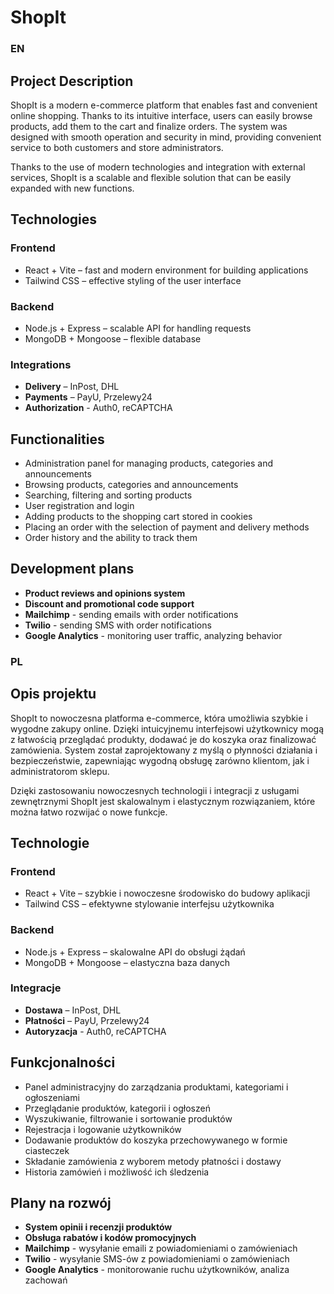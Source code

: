 # ShopIt

### EN
## **Project Description**
ShopIt is a modern e-commerce platform that enables fast and convenient online shopping. Thanks to its intuitive interface, users can easily browse products, add them to the cart and finalize orders. The system was designed with smooth operation and security in mind, providing convenient service to both customers and store administrators.

Thanks to the use of modern technologies and integration with external services, ShopIt is a scalable and flexible solution that can be easily expanded with new functions.

## **Technologies**
### **Frontend**
- React + Vite – fast and modern environment for building applications
- Tailwind CSS – effective styling of the user interface

### **Backend**
- Node.js + Express – scalable API for handling requests
- MongoDB + Mongoose – flexible database

### **Integrations**
- **Delivery** – InPost, DHL
- **Payments** – PayU, Przelewy24
- **Authorization** - Auth0, reCAPTCHA

## **Functionalities**
- Administration panel for managing products, categories and announcements
- Browsing products, categories and announcements
- Searching, filtering and sorting products
- User registration and login
- Adding products to the shopping cart stored in cookies
- Placing an order with the selection of payment and delivery methods
- Order history and the ability to track them

## **Development plans**
- **Product reviews and opinions system**
- **Discount and promotional code support**
- **Mailchimp** - sending emails with order notifications
- **Twilio** - sending SMS with order notifications
- **Google Analytics** - monitoring user traffic, analyzing behavior

### PL
## **Opis projektu**  
ShopIt to nowoczesna platforma e-commerce, która umożliwia szybkie i wygodne zakupy online. Dzięki intuicyjnemu interfejsowi użytkownicy mogą z łatwością przeglądać produkty, dodawać je do koszyka oraz finalizować zamówienia. System został zaprojektowany z myślą o płynności działania i bezpieczeństwie, zapewniając wygodną obsługę zarówno klientom, jak i administratorom sklepu.

Dzięki zastosowaniu nowoczesnych technologii i integracji z usługami zewnętrznymi ShopIt jest skalowalnym i elastycznym rozwiązaniem, które można łatwo rozwijać o nowe funkcje.

## **Technologie**  
### **Frontend**  
- React + Vite – szybkie i nowoczesne środowisko do budowy aplikacji  
- Tailwind CSS – efektywne stylowanie interfejsu użytkownika  

### **Backend**  
- Node.js + Express – skalowalne API do obsługi żądań  
- MongoDB + Mongoose – elastyczna baza danych  

### **Integracje**  
- **Dostawa** – InPost, DHL
- **Płatności** – PayU, Przelewy24
- **Autoryzacja** - Auth0, reCAPTCHA
  
## **Funkcjonalności**  
- Panel administracyjny do zarządzania produktami, kategoriami i ogłoszeniami
- Przeglądanie produktów, kategorii i ogłoszeń
- Wyszukiwanie, filtrowanie i sortowanie produktów 
- Rejestracja i logowanie użytkowników  
- Dodawanie produktów do koszyka przechowywanego w formie ciasteczek
- Składanie zamówienia z wyborem metody płatności i dostawy
- Historia zamówień i możliwość ich śledzenia  

## **Plany na rozwój** 
- **System opinii i recenzji produktów**  
- **Obsługa rabatów i kodów promocyjnych**  
- **Mailchimp** - wysyłanie emaili z powiadomieniami o zamówieniach
- **Twilio** - wysyłanie SMS-ów z powiadomieniami o zamówieniach
- **Google Analytics** - monitorowanie ruchu użytkowników, analiza zachowań
  